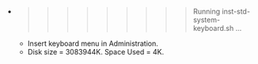 * >>>>>>>>> Running inst-std-system-keyboard.sh ...
  * Insert keyboard menu in Administration.
  * Disk size = 3083944K. Space Used = 4K.
